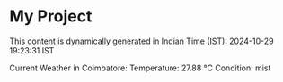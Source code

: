 # My Project

This content is dynamically generated in Indian Time (IST): 2024-10-29 19:23:31 IST


Current Weather in Coimbatore:
Temperature: 27.88 °C
Condition: mist
